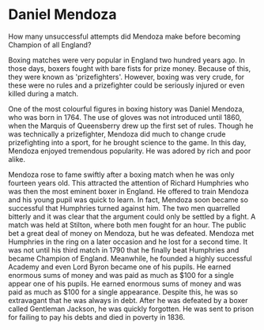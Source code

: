 # Daniel Mendoza

How many unsuccessful attempts did Mendoza make before becoming Champion of all England?

Boxing matches were very popular in England two hundred years ago. In those days, boxers fought with bare fists for prize money. Because of this, they were known as 'prizefighters'. However, boxing was very crude, for these were no rules and a prizefighter could be seriously injured or even killed during a match.

One of the most colourful figures in boxing history was Daniel Mendoza, who was born in 1764. The use of gloves was not introduced until 1860, when the Marquis of Queensberry drew up the first set of rules. Though he was technically a prizefighter, Mendoza did much to change crude prizefighting into a sport, for he brought science to the game. In this day, Mendoza enjoyed tremendous popularity. He was adored by rich and poor alike.

Mendoza rose to fame swiftly after a boxing match when he was only fourteen years old. This attracted the attention of Richard Humphries who was then the most eminent boxer in England. He offered to train Mendoza and his young pupil was quick to learn. In fact, Mendoza soon became so successful that Humphries turned against him. The two men quarrelled bitterly and it was clear that the argument could only be settled by a fight. A match was held at Stilton, where both men fought for an hour. The public bet a great deal of money on Mendoza, but he was defeated. Mendoza met Humphries in the ring on a later occasion and he lost for a second time. It was not until his third match in 1790 that he finally beat Humphries and became Champion of England. Meanwhile, he founded a highly successful Academy and even Lord Byron became one of his pupils. He earned enormous sums of money and was paid as much as $100 for a single appear one of his pupils. He earned enormous sums of money and was paid as much as $100 for a single appearance. Despite this, he was so extravagant that he was always in debt. After he was defeated by a boxer called Gentleman Jackson, he was quickly forgotten. He was sent to prison for failing to pay his debts and died in poverty in 1836.
